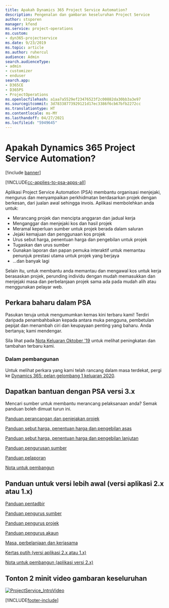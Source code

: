 ```yaml
---
title: Apakah Dynamics 365 Project Service Automation?
description: Pengenalan dan gambaran keseluruhan Project Service
author: stsporen
manager: kfend
ms.service: project-operations
ms.custom:
- dyn365-projectservice
ms.date: 9/23/2019
ms.topic: article
ms.author: ruhercul
audience: Admin
search.audienceType:
- admin
- customizer
- enduser
search.app:
- D365CE
- D365PS
- ProjectOperations
ms.openlocfilehash: a1aa7a5529ef23476523f2c00882da30bb3a3e97
ms.sourcegitcommit: 3d78338773929121d17ec3386f6cb67bfb2272cc
ms.translationtype: HT
ms.contentlocale: ms-MY
ms.lasthandoff: 04/27/2021
ms.locfileid: "5949645"
---
```

# <a name="what-is-dynamics-365-project-service-automation"></a>Apakah Dynamics 365 Project Service Automation?

[!include [banner](../includes/psa-now-project-operations.md)]

[!INCLUDE[cc-applies-to-psa-apps-all](../includes/cc-applies-to-psa-apps-all.md)]

Aplikasi Project Service Automation (PSA) membantu organisasi menjejaki, mengurus dan menyampaikan perkhidmatan berdasarkan projek dengan berkesan, dari jualan awal sehingga invois. Aplikasi membolehkan anda untuk:

- Merancang projek dan mencipta anggaran dan jadual kerja
- Menganggar dan menjejaki kos dan hasil projek
- Meramal keperluan sumber untuk projek berada dalam saluran
- Jejaki kemajuan dan penggunaan kos projek
- Urus sebut harga, penentuan harga dan pengebilan untuk projek
- Tugaskan dan urus sumber
- Gunakan laporan dan papan pemuka interaktif untuk memantau penunjuk prestasi utama untuk projek yang berjaya
- ...dan banyak lagi

Selain itu, untuk membantu anda memantau dan mengawal kos untuk kerja berasaskan projek, perunding individu dengan mudah memasukkan dan menjejaki masa dan perbelanjaan projek sama ada pada mudah alih atau menggunakan pelayar web.

## <a name="whats-new-in-psa"></a>Perkara baharu dalam PSA
Pasukan teruja untuk mengumumkan kemas kini terbaru kami! Terdiri daripada penambahbaikan kepada antara muka pengguna, pembetulan pepijat dan menambah ciri dan keupayaan penting yang baharu. Anda bertanya; kami mendengar.

Sila lihat pada [Nota Keluaran Oktober '19](/dynamics365-release-plan/2019wave2/index) untuk melihat peningkatan dan tambahan terbaru kami.

### <a name="in-development"></a>Dalam pembangunan
Untuk melihat perkara yang kami telah rancang dalam masa terdekat, pergi ke [Dynamics 365: pelan gelombang 1 keluaran 2020](/dynamics365-release-plan/2020wave1/index).

## <a name="get-help-with-psa-version-3x"></a>Dapatkan bantuan dengan PSA versi 3.x
Mencari sumber untuk membantu merancang pelaksanaan anda? Semak panduan boleh dimuat turun ini.

 [Panduan perancangan dan penjejakan projek](../psa/implementation-guides/project-planning-tracking.md)

 [Panduan sebut harga, penentuan harga dan pengebilan asas](../psa/implementation-guides/begin-quoting-pricing-billing.md)

 [Panduan sebut harga, penentuan harga dan pengebilan lanjutan](../psa/implementation-guides/adv-quoting-pricing-billing.md)

 [Panduan pengurusan sumber](../psa/implementation-guides/resource-management-guide.md)

 [Panduan pelaporan](../psa/implementation-guides/reporting-guide.md)

 [Nota untuk pembangun](../psa/developer-guides/overview-dev-notes-v3.x.md)

## <a name="guidance-for-earlier-versions-app-version-2x-or-1x"></a>Panduan untuk versi lebih awal (versi aplikasi 2.x atau 1.x)
 [Panduan pentadbir](../psa/admin-guide.md)

 [Panduan pengurus sumber](../psa/resource-manager-guide.md)

 [Panduan pengurus projek](../psa/project-manager-guide.md)

 [Panduan pengurus akaun](../psa/account-manager-guide.md)

 [Masa, perbelanjaan dan kerjasama](../psa/time-expense-collaboration-guide.md)

 [Kertas putih (versi aplikasi 2.x atau 1.x)](../psa/white-papers.md)

 [Nota untuk pembangun (aplikasi versi 2.x)](../psa/developer-guides/add-custom-qoi-forms-v2.x.md)

 ## <a name="watch-a-2-minute-overview-video"></a>Tonton 2 minit video gambaran keseluruhan
 <a name="heroArea"></a> [![ProjectService_IntroVideo](../psa/media/project-service-intro-video.png "ProjectService_IntroVideo")](https://go.microsoft.com/fwlink/p/?LinkId=799457)




[!INCLUDE[footer-include](../includes/footer-banner.md)]